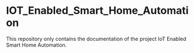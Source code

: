 # IOT_Enabled_Smart_Home_Automation
This repository only contains the documentation of the project IoT Enabled Smart Home Automation.
